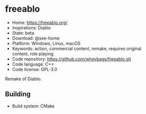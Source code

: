 # freeablo

- Home: https://freeablo.org/
- Inspirations: Diablo
- State: beta
- Download: @see-home
- Platform: Windows, Linux, macOS
- Keywords: action, commercial content, remake, requires original content, role playing
- Code repository: https://github.com/wheybags/freeablo.git
- Code language: C++
- Code license: GPL-3.0

Remake of Diablo.

## Building

- Build system: CMake
